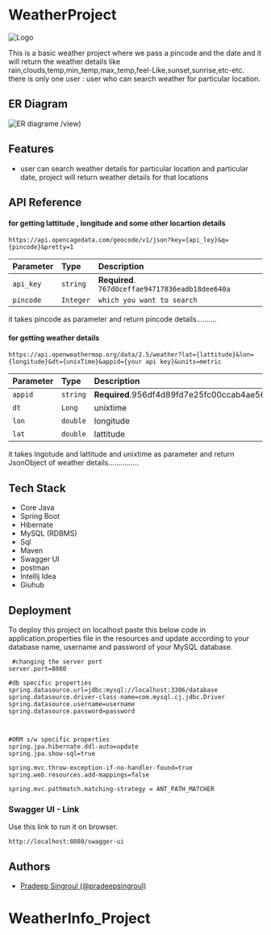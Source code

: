 # WeatherProject

![Logo](https://user-images.githubusercontent.com/104360276/221820586-f17ee6ff-a131-4ea1-91e2-849fab5b250d.jpeg)

This is a basic weather project where we pass a pincode and the date and it will return the weather details like rain,clouds,temp,min_temp,max_temp,feel-Like,sunset,sunrise,etc-etc.
there is only one user : user who can search weather for particular location.

## ER Diagram

![ER diagrame](https://user-images.githubusercontent.com/104360276/221812995-4469cb98-9005-42b3-84c9-2cd5f1c99a63.png)
/view)


## Features
 - user can search weather details for particular location and particular date, project will return weather details for that locations


## API Reference

#### for getting lattitude , longitude and some other locartion details

```https://api.opencagedata.com/geocode/v1/json?key={api_ley}&q={pincode}&pretty=1```

| Parameter | Type     | Description                |
| :-------- | :------- | :------------------------- |
| `api_key` | `string` | **Required**. `767d0ceffae94717836eadb18dee640a` |
| `pincode` | `Integer`| `which you want to search`  |

it takes pincode as parameter and return pincode details..........



#### for getting weather details

```https://api.openweathermap.org/data/2.5/weather?lat={lattitude}&lon={longitude}&dt={unixTime}&appid={your api key}&units=metric```

| Parameter | Type     | Description                       |
| :-------- | :------- | :-------------------------------- |
| `appid`      | `string` | **Required**.956df4d89fd7e25fc00ccab4ae566c5d |
| `dt`           | `Long`     | unixtime                        |
| `lon`          | `double`   | longitude                  |
|`lat`           | `double`   | lattitude                  |

it takes lngotude and lattitude and unixtime as parameter and return JsonObject of weather details...............



## Tech Stack

- Core Java
- Spring Boot
- Hibernate
- MySQL (RDBMS)
- Sql
- Maven
- Swagger UI
- postman
- Intellij Idea
- Giuhub


## Deployment

To deploy this project on localhost paste this below code in application.properties file in the 
resources and update according to your database name, username and password of your MySQL database.

```properties
 #changing the server port
server.port=8080

#db specific properties
spring.datasource.url=jdbc:mysql://localhost:3306/database
spring.datasource.driver-class-name=com.mysql.cj.jdbc.Driver
spring.datasource.username=username
spring.datasource.password=password



#ORM s/w specific properties
spring.jpa.hibernate.ddl-auto=update
spring.jpa.show-sql=true

spring.mvc.throw-exception-if-no-handler-found=true
spring.web.resources.add-mappings=false

spring.mvc.pathmatch.matching-strategy = ANT_PATH_MATCHER

```
### Swagger UI - Link

Use this link to run it on browser.
```swagger
http://localhost:8080/swagger-ui
```

## Authors

- [Pradeep Singroul (@pradeepsingroul) ](https://github.com/pradeepsingroul)


# WeatherInfo_Project
